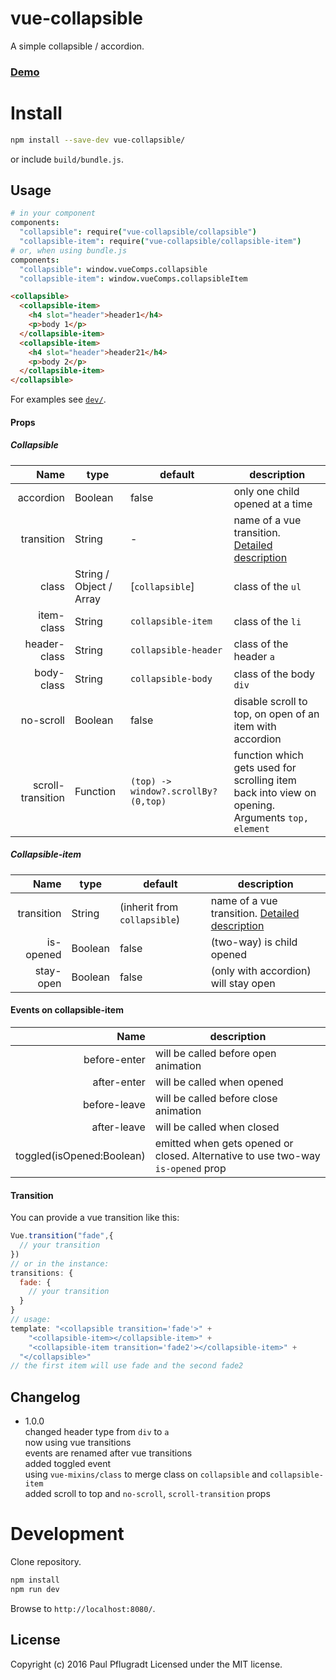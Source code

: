 # vue-collapsible

A simple collapsible / accordion.

### [Demo](https://vue-comps.github.io/vue-collapsible)

# Install

```sh
npm install --save-dev vue-collapsible/
```
or include `build/bundle.js`.

## Usage
```coffee
# in your component
components:
  "collapsible": require("vue-collapsible/collapsible")
  "collapsible-item": require("vue-collapsible/collapsible-item")
# or, when using bundle.js
components:
  "collapsible": window.vueComps.collapsible
  "collapsible-item": window.vueComps.collapsibleItem
```
```html
<collapsible>
  <collapsible-item>
    <h4 slot="header">header1</h4>
    <p>body 1</p>
  </collapsible-item>
  <collapsible-item>
    <h4 slot="header">header21</h4>
    <p>body 2</p>
  </collapsible-item>
</collapsible>
```
For examples see [`dev/`](https://github.com/vue-comps/vue-collapsible/tree/master/dev).

#### Props
##### Collapsible

Name | type | default | description
---:| --- | ---| ---
accordion | Boolean | false | only one child opened at a time
transition | String | - | name of a vue transition. [Detailed description](#transition)
class | String / Object / Array | [`collapsible`] | class of the `ul`
item-class | String | `collapsible-item` | class of the `li`
header-class | String | `collapsible-header` | class of the header `a`
body-class | String | `collapsible-body` | class of the body `div`
no-scroll | Boolean | false | disable scroll to top, on open of an item with accordion
scroll-transition | Function | `(top) -> window?.scrollBy?(0,top)` | function which gets used for scrolling item back into view on opening. Arguments `top, element`

##### Collapsible-item

Name | type | default | description
---:| --- | ---| ---
transition | String | (inherit from `collapsible`) | name of a vue transition. [Detailed description](#transition)
is-opened | Boolean | false | (two-way) is child opened
stay-open | Boolean | false | (only with accordion) will stay open

#### Events on collapsible-item

Name | description
---:| ---
before-enter | will be called before open animation
after-enter |  will be called when opened
before-leave |  will be called before close animation
after-leave |  will be called when closed
toggled(isOpened:Boolean) | emitted when gets opened or closed. Alternative to use two-way `is-opened` prop

#### Transition

You can provide a vue transition like this:
```js
Vue.transition("fade",{
  // your transition
})
// or in the instance:
transitions: {
  fade: {
    // your transition
  }
}
// usage:
template: "<collapsible transition='fade'>" +
    "<collapsible-item></collapsible-item>" +
    "<collapsible-item transition='fade2'></collapsible-item>" +
  "</collapsible>"
// the first item will use fade and the second fade2
```

## Changelog

- 1.0.0  
changed header type from `div` to `a`  
now using vue transitions  
events are renamed after vue transitions  
added toggled event  
using `vue-mixins/class` to merge class on `collapsible` and `collapsible-item`  
added scroll to top and `no-scroll`, `scroll-transition` props

# Development
Clone repository.
```sh
npm install
npm run dev
```
Browse to `http://localhost:8080/`.

## License
Copyright (c) 2016 Paul Pflugradt
Licensed under the MIT license.
